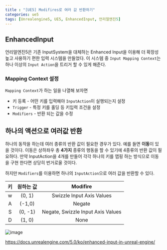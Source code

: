 ```yaml
---
title : "[UE5] Modifires로 여러 값 반환하기"
categories: ue5
tags: [Unrealengine5, UE5, EnhancedInput, 언리얼엔진5]
---
```


## EnhancedInput
언리얼엔진5은 기존 InputSystem을 대체하는 Enhanced Input을 이용해 더 확장성 높고 사용하기 편한 입력 시스템을 만들었다. 이 시스템 중 `Input Mapping Context`는 하나 이상의 `Input Action`을 트리거 할 수 있게 해준다.

### Mapping Context 설정
`Mapping Context`가 하는 일을 나열해 보자면
- 키 등록 - 어떤 키를 입력해야 `InputAction`이 실행되는지 설정
- `Trigger` - 특정 키를 홀딩 등 키입력 조건을 설정
- `Modifiers` - 반환 되는 값을 수정

## 하나의 액션으로 여러값 반환
하나의 동작을 하는데 여러 종류의 반환 값이 필요한 경우가 있다. 예를 들면 **이동**이 있을 것이다. 이동은 상하좌우 총 **4가지** 종류의 행동을 할 수 있기에 4종류의 반환 값이 필요하다. 만약 InputAction을 4개를 만들어 각각 하나의 키를 맵핑 하는 방식으로 이동을 구현 한다면 상당히 번거로울 것이다.

하지만 `Modifiers`를 이용하면 하나의 `InputAction`으로 여러 값을 반환할 수 있다.

|키|원하는 값|Modifire|
|:---:|:---:|:---:|
|w|(0, 1)|Swizzle Input Axis Values|
|A|(-1,0)|Negate|
|S|(0, -1)|Negate, Swizzle Input Axis Values|
|D|(1, 0)|None|

![image](https://github.com/mohitto55/mohitto55.github.io/assets/154340583/e65b77fc-c37f-487d-bb1f-74cd250c576d)



<div class="Reference">
<div class="callout-header"> </div>
<p>
<a href="https://docs.unrealengine.com/5.0/ko/enhanced-input-in-unreal-engine/">https://docs.unrealengine.com/5.0/ko/enhanced-input-in-unreal-engine/</a>
</p>
</div>